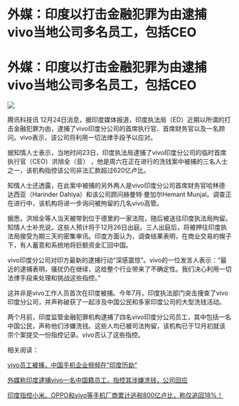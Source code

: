 # 外媒：印度以打击金融犯罪为由逮捕vivo当地公司多名员工，包括CEO

# 外媒：印度以打击金融犯罪为由逮捕vivo当地公司多名员工，包括CEO

![](https://inews.gtimg.com/news_bt/ORSjcX71ZOVd0u0tmofNtZ2m9d_WbHZiQuxODMwXixclUAA/1000)

腾讯科技讯
12月24日消息，据印度媒体报道，印度执法局（ED）近期以所谓的打击金融犯罪为由，逮捕了vivo印度分公司的首席执行官、首席财务官以及一名顾问。vivo表示，该公司将利用一切法律手段予以应对。

据知情人士表示，当地时间23日，印度执法局逮捕了vivo印度分公司的临时首席执行官（CEO）洪旭全（音）
，他是周六在正在进行的洗钱案中被捕的三名人士之一，该机构指控该公司非法汇款超过620亿卢比。

知情人士还透露，在此案中被捕的另外两人是vivo印度分公司首席财务官哈林德·达西亚（Harinder Dahiya）和该公司顾问赫曼特·曼加尔Hemant
Munjal。调查正在进行中，该机构将进一步询问被拘留的几名vivo高管。

据悉，洪旭全等人当天被带到位于德里的一家法院，随后被送往印度执法局拘留。知情人士补充说，这些人预计将于12月26日出庭。三人出庭后，将被押往印度执法局接受为期三天的密集审讯。印度方面认为，调查结果表明，在商业交易的幌子下，有人蓄意和系统地将巨额资金汇回中国。

vivo印度分公司对印方最新的逮捕行动“深感震惊”。vivo的一位发言人表示：“最近的逮捕表明，骚扰仍在继续，这给整个行业带来了不确定性。我们决心利用一切法律手段来处理和挑战这些指控。”

这并非是vivo工作人员首次在印度被捕。今年7月，印度执法部门突击搜查了vivo印度分公司，并声称破获了一起涉及中国公民和多家印度公司的大型洗钱活动。

两个月前，印度监管金融犯罪机构逮捕了四名vivo印度分公司员工，其中包括一名中国公民，声称他们涉嫌洗钱。这些人均已被司法拘留，该机构已于12月初就该宗个案提交一份指控记录。vivo否认了这些指控。

相关阅读：

[vivo员工被捕，中国手机企业频频在“印度历劫”](https://news.qq.com/rain/a/20231011A09ENO00)

[外媒称印度逮捕vivo一名中国籍员工，指控其涉嫌洗钱，公司回应](https://news.qq.com/rain/a/20231011A01L6300)

[印度指控小米、OPPO和vivo等手机厂商累计逃税800亿卢比，称仅追回18%！](https://news.qq.com/rain/a/20230724A04LCV00)

